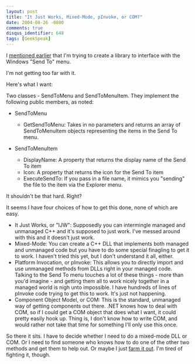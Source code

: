 ```yaml
---
layout: post
title: "It Just Works, Mixed-Mode, pInvoke, or COM?"
date: 2004-08-26 -0800
comments: true
disqus_identifier: 648
tags: [GeekSpeak]
---
```

I [mentioned
earlier](/archive/2004/08/26/programming-projects-piling-up.aspx) that
I'm trying to create a library to interface with the Windows "Send To"
menu.
 
 I'm not getting too far with it.
 
 Here's what I want:
 
 Two classes - SendToMenu and SendToMenuItem. They implement the
following public members, as noted:
-   SendToMenu
    -   GetSendToMenu: Takes in no parameters and returns an array of
        SendToMenuItem objects representing the items in the Send To
        menu.

-   SendToMenuItem
    -   DisplayName: A property that returns the display name of the
        Send To item
    -   Icon: A property that returns the icon for the Send To item
    -   ExecuteSendTo: If you pass in a file name, it mimics you
        "sending" the file to the item via the Explorer menu.


 
 It shouldn't be that hard. Right?
 
 It seems I have four choices of how to get this done, none of which are
easy.
-   It Just Works, or "IJW": Supposedly you can intermingle managed and
    unmanaged C++ and it's supposed to just work. I've messed around
    with this and it doesn't just work.
-   Mixed-Mode: You can create a C++ DLL that implements both managed
    and unmanaged code but you have to do some special finagling to get
    it to work. I haven't tried this yet, but I don't understand it all,
    either.
-   Platform Invocation, or pInvoke: This allows you to directly import
    and use unmanaged methods from DLLs right in your managed code.
    Talking to the Send To menu touches a lot of these things - more
    than you'd imagine - and getting them all to work nicely together in
    a managed world is nigh unto impossible. I have hundreds of lines of
    pInvoke code trying to get this to work. It's just not happening.
-   Component Object Model, or COM: This is the standard, unmanaged way
    of getting components out there. .NET knows how to deal with COM, so
    if I could get a COM object that does what I want, it could pretty
    easily hook up. Thing is, I don't know how to write COM, and would
    rather not take that time for something I'll only use this once.


 
 So there it sits. I have to decide whether I need to do a mixed-mode
DLL or COM. Or I need to find someone who knows how to do one of the
other two methods and get them to help out. Or maybe I just [farm it
out](http://www.rentacoder.com/RentACoder/default.asp). I'm tired of
fighting it, though.
